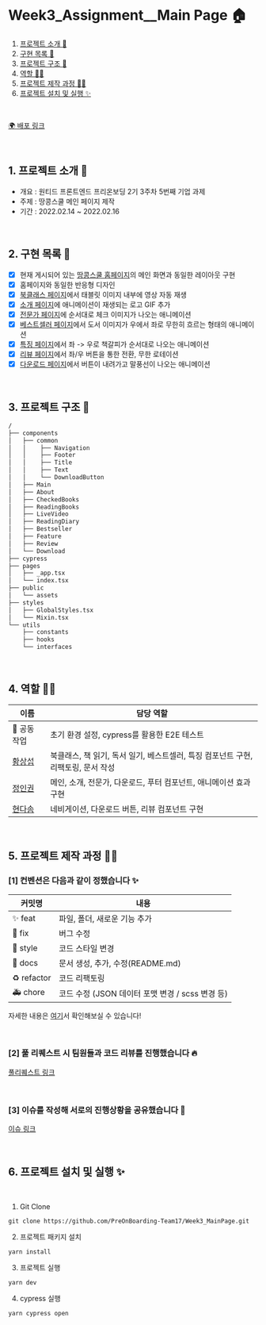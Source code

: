 # Week3_Assignment\_\_Main Page 🏠

1. [프로젝트 소개 🚀](#1-프로젝트-소개-)
2. [구현 목록 📍](#2-구현-목록-)
3. [프로젝트 구조 🌲](#3-프로젝트-구조-)
4. [역할 👋🏻](#4-역할-)
5. [프로젝트 제작 과정 ✍🏻](#5-프로젝트-제작-과정-)
6. [프로젝트 설치 및 실행 ✨](#6-프로젝트-설치-및-실행-)

<br/>

[🌍 배포 링크]()

<br />

## 1. 프로젝트 소개 🚀

- 개요 : 원티드 프론트엔드 프리온보딩 2기 3주차 5번째 기업 과제
- 주제 : 땅콩스쿨 메인 페이지 제작
- 기간 : 2022.02.14 ~ 2022.02.16

<br />

## 2. 구현 목록 📍

- [x] 현재 게시되어 있는 [땅콩스쿨 홈페이지](https://ddangkongschool.com/)의 메인 화면과 동일한 레이아웃 구현
- [x] 홈페이지와 동일한 반응형 디자인
- [x] [북클래스 페이지](https://github.com/PreOnBoarding-Team17/Week3_MainPage/blob/dev/components/LiveVideo/index.tsx)에서 태블릿 이미지 내부에 영상 자동 재생
- [x] [소개 페이지](https://github.com/PreOnBoarding-Team17/Week3_MainPage/blob/dev/components/About/index.tsx)에 애니메이션이 재생되는 로고 GIF 추가
- [x] [전문가 페이지](https://github.com/PreOnBoarding-Team17/Week3_MainPage/tree/dev/components/CheckedBooks)에 순서대로 체크 이미지가 나오는 애니메이션
- [x] [베스트셀러 페이지](https://github.com/PreOnBoarding-Team17/Week3_MainPage/tree/dev/components/BestSeller)에서 도서 이미지가 우에서 좌로 무한히 흐르는 형태의 애니메이션
- [x] [특징 페이지](https://github.com/PreOnBoarding-Team17/Week3_MainPage/tree/dev/components/Feature)에서 좌 -> 우로 책갈피가 순서대로 나오는 애니메이션
- [x] [리뷰 페이지](https://github.com/PreOnBoarding-Team17/Week3_MainPage/tree/dev/components/Review)에서 좌/우 버튼을 통한 전환, 무한 로테이션
- [x] [다운로드 페이지](https://github.com/PreOnBoarding-Team17/Week3_MainPage/tree/dev/components/Download)에서 버튼이 내려가고 말풍선이 나오는 애니메이션

<br />

## 3. 프로젝트 구조 🌲

```bash
/
├── components
│   ├── common
│   │    ├── Navigation
│   │    ├── Footer
│   │    ├── Title
│   │    ├── Text
│   │    └── DownloadButton
│   ├── Main
│   ├── About
│   ├── CheckedBooks
│   ├── ReadingBooks
│   ├── LiveVideo
│   ├── ReadingDiary
│   ├── Bestseller
│   ├── Feature
│   ├── Review
│   └── Download
├── cypress
├── pages
│   ├── _app.tsx
│   └── index.tsx
├── public
│   └── assets
├── styles
│   ├── GlobalStyles.tsx
│   └── Mixin.tsx
└── utils
    ├── constants
    ├── hooks
    └── interfaces
```

<br/>

## 4. 역할 👋🏻

| 이름                                       | 담당 역할                                                                         |
| ------------------------------------------ | --------------------------------------------------------------------------------- |
| 🥇 공동 작업                               | 초기 환경 설정, cypress를 활용한 E2E 테스트                                       |
| [황상섭](https://github.com/sangseophwang) | 북클래스, 책 읽기, 독서 일기, 베스트셀러, 특징 컴포넌트 구현, 리팩토링, 문서 작성 |
| [정인권](https://github.com/developjik)    | 메인, 소개, 전문가, 다운로드, 푸터 컴포넌트, 애니메이션 효과 구현                 |
| [현다솜](https://github.com/som-syom)      | 네비게이션, 다운로드 버튼, 리뷰 컴포넌트 구현                                     |

<br/>

## 5. 프로젝트 제작 과정 ✍🏻

### [1] 컨벤션은 다음과 같이 정했습니다 ✨

| 커밋명      | 내용                                             |
| ----------- | ------------------------------------------------ |
| ✨ feat     | 파일, 폴더, 새로운 기능 추가                     |
| 🐛 fix      | 버그 수정                                        |
| 💄 style    | 코드 스타일 변경                                 |
| 📝 docs     | 문서 생성, 추가, 수정(README.md)                 |
| ♻️ refactor | 코드 리팩토링                                    |
| 🚑️ chore   | 코드 수정 (JSON 데이터 포맷 변경 / scss 변경 등) |

자세한 내용은 [여기](https://github.com/PreOnBoarding-Team17/Week3_MainPage/issues/1)서 확인해보실 수 있습니다!

<br/>

### [2] 풀 리퀘스트 시 팀원들과 코드 리뷰를 진행했습니다 🔥

[풀리퀘스트 링크](https://github.com/PreOnBoarding-Team17/Week3_MainPage/pulls?q=is%3Apr+is%3Aclosed)

<br/>

### [3] 이슈를 작성해 서로의 진행상황을 공유했습니다 👀

[이슈 링크](https://github.com/PreOnBoarding-Team17/Week3_MainPage/issues)

<br/>

## 6. 프로젝트 설치 및 실행 ✨

<br/>

1. Git Clone

```plaintext
git clone https://github.com/PreOnBoarding-Team17/Week3_MainPage.git
```

2. 프로젝트 패키지 설치

```plaintext
yarn install
```

3. 프로젝트 실행

```plaintext
yarn dev
```

4. cypress 실행

```plaintext
yarn cypress open
```
